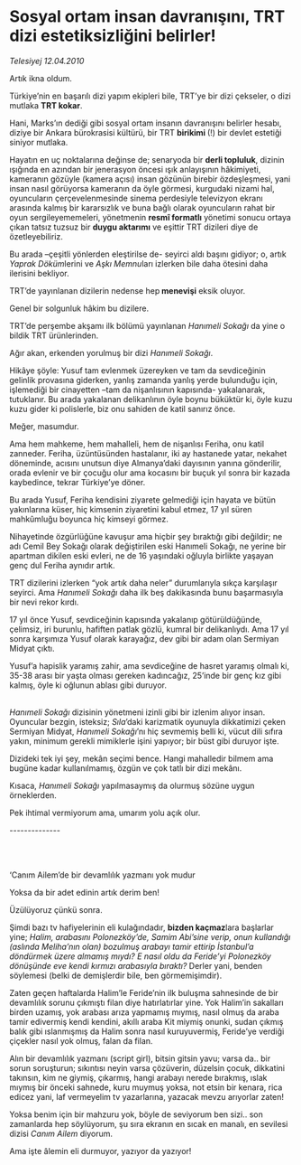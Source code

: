 # Sosyal ortam insan davranışını, TRT dizi estetiksizliğini belirler!

*Telesiyej 12.04.2010*

<div class="yazi"><p>Artık ikna oldum.</p>
<p>Türkiye’nin en başarılı dizi yapım ekipleri bile, TRT’ye bir dizi çekseler, o dizi mutlaka <b>TRT kokar</b>.</p>
<p>Hani, Marks’ın dediği gibi sosyal ortam insanın davranışını belirler hesabı, diziye bir Ankara bürokrasisi kültürü, bir TRT <b>birikimi </b>(!) bir devlet estetiği siniyor mutlaka.</p>
<p>Hayatın en uç noktalarına değinse de; senaryoda bir <b>derli topluluk</b>, dizinin ışığında en azından bir jenerasyon öncesi ışık anlayışının hâkimiyeti, kameranın gözüyle (kamera açısı) insan gözünün birebir özdeşleşmesi, yani insan nasıl görüyorsa kameranın da öyle görmesi, kurgudaki nizami hal, oyuncuların çerçevelenmesinde sinema perdesiyle televizyon ekranı arasında kalmış bir kararsızlık ve buna bağlı olarak oyuncuların rahat bir oyun sergileyememeleri, yönetmenin <b>resmî formatlı</b> yönetimi sonucu ortaya çıkan tatsız tuzsuz bir <b>duygu aktarımı</b> ve eşittir TRT dizileri diye de özetleyebiliriz.</p>
<p>Bu arada –çeşitli yönlerden eleştirilse de- seyirci aldı başını gidiyor; o, artık <i>Yaprak Döküm</i>lerini ve <i>Aşkı Memnu</i>ları izlerken bile daha ötesini daha ilerisini bekliyor. </p>
<p>TRT’de yayınlanan dizilerin nedense hep<b> menevişi</b> eksik oluyor.</p>
<p>Genel bir solgunluk hâkim bu dizilere.</p>
<p>TRT’de perşembe akşamı ilk bölümü yayınlanan <i>Hanımeli Sokağı</i> da yine o bildik TRT ürünlerinden. </p>
<p>Ağır akan, erkenden yorulmuş bir dizi <i>Hanımeli Sokağı</i>. </p>
<p>Hikâye şöyle: Yusuf tam evlenmek üzereyken ve tam da sevdiceğinin gelinlik provasına giderken, yanlış zamanda yanlış yerde bulunduğu için, işlemediği bir cinayetten –tam da nişanlısının kapısında- yakalanarak, tutuklanır. Bu arada yakalanan delikanlının öyle boynu büküktür ki, öyle kuzu kuzu gider ki polislerle, biz onu sahiden de katil sanırız önce. </p>
<p>Meğer, masumdur. </p>
<p>Ama hem mahkeme, hem mahalleli, hem de nişanlısı Feriha, onu katil zanneder. Feriha, üzüntüsünden hastalanır, iki ay hastanede yatar, nekahet döneminde, acısını unutsun diye Almanya’daki dayısının yanına gönderilir, orada evlenir ve bir çocuğu olur ama kocasını bir buçuk yıl sonra bir kazada kaybedince, tekrar Türkiye’ye döner.</p>
<p>Bu arada Yusuf, Feriha kendisini ziyarete gelmediği için hayata ve bütün yakınlarına küser, hiç kimsenin ziyaretini kabul etmez, 17 yıl süren mahkûmluğu boyunca hiç kimseyi görmez.</p>
<p>Nihayetinde özgürlüğüne kavuşur ama hiçbir şey bıraktığı gibi değildir; ne adı Cemil Bey Sokağı olarak değiştirilen eski Hanımeli Sokağı, ne yerine bir apartman dikilen eski evleri, ne de 16 yaşındaki oğluyla birlikte yaşayan genç dul Feriha aynıdır artık.</p>
<p>TRT dizilerini izlerken “yok artık daha neler” durumlarıyla sıkça karşılaşır seyirci. Ama<i> Hanımeli Sokağı</i> daha ilk beş dakikasında bunu başarmasıyla bir nevi rekor kırdı. </p>
<p>17 yıl önce Yusuf, sevdiceğinin kapısında yakalanıp götürüldüğünde, çelimsiz, iri burunlu, hafiften patlak gözlü, kumral bir delikanlıydı. Ama 17 yıl sonra karşımıza Yusuf olarak karayağız, dev gibi bir adam olan Sermiyan Midyat çıktı. </p>
<p>Yusuf’a hapislik yaramış zahir, ama sevdiceğine de hasret yaramış olmalı ki, 35-38 arası bir yaşta olması gereken kadıncağız, 25’inde bir genç kız gibi kalmış, öyle ki oğlunun ablası gibi duruyor.</p>
<p><i><br/>Hanımeli Sokağı</i> dizisinin yönetmeni izinli gibi bir izlenim alıyor insan. Oyuncular bezgin, isteksiz; <i>Sıla</i>’daki karizmatik oyunuyla dikkatimizi çeken Sermiyan Midyat, <i>Hanımeli Sokağı</i>’nı hiç sevmemiş belli ki, vücut dili sıfıra yakın, minimum gerekli mimiklerle işini yapıyor; bir büst gibi duruyor işte. </p>
<p>Dizideki tek iyi şey, mekân seçimi bence. Hangi mahalledir bilmem ama bugüne kadar kullanılmamış, özgün ve çok tatlı bir dizi mekânı.</p>
<p>Kısaca, <i>Hanımeli Sokağı</i> yapılmasaymış da olurmuş sözüne uygun örneklerden.</p>
<p>Pek ihtimal vermiyorum ama, umarım yolu açık olur.<b><b></b></b></p>
<p>--------------</p>
<p><b><i> </i></b></p>
<br/>‘Canım Ailem’de bir devamlılık yazmanı yok mudur

<p>Yoksa da bir adet edinin artık derim ben!</p>
<p>Üzülüyoruz çünkü sonra.</p>
<p>Şimdi bazı tv hafiyelerinin eli kulağındadır, <b>bizden kaçmaz</b>lara başlarlar yine;<i> Halim, arabasını Polonezköy’de, Samim Abi’sine verip, onun kullandığı (aslında Meliha’nın olan) bozulmuş arabayı tamir ettirip İstanbul’a döndürmek üzere almamış mıydı? E nasıl oldu da Feride’yi Polonezköy dönüşünde eve kendi kırmızı arabasıyla bıraktı? </i>Derler yani, benden söylemesi (belki de demişlerdir bile, ben görmemişimdir).</p>
<p>Zaten geçen haftalarda Halim’le Feride’nin ilk buluşma sahnesinde de bir devamlılık sorunu çıkmıştı filan diye hatırlatırlar yine. Yok Halim’in sakalları birden uzamış, yok arabası arıza yapmamış mıymış, nasıl olmuş da araba tamir edivermiş kendi kendini, akıllı araba Kit miymiş onunki, sudan çıkmış balık gibi ıslanmışmış da Halim sonra nasıl kuruyuvermiş, Feride’ye verdiği çiçekler nasıl yok olmuş, falan da filan.</p>
<p>Alın bir devamlılık yazmanı (script girl), bitsin gitsin yavu; varsa da.. bir sorun soruşturun; sıkıntısı neyin varsa çözüverin, düzelsin çocuk, dikkatini takınsın, kim ne giymiş, çıkarmış, hangi arabayı nerede bırakmış, ıslak mıymış bir önceki sahnede, kuru muymuş yoksa, not etsin bir kenara, rica edicez yani, laf vermeyelim tv yazarlarına, yazacak mevzu arıyorlar zaten!</p>
<p>Yoksa benim için bir mahzuru yok, böyle de seviyorum ben sizi.. son zamanlarda hep söylüyorum, şu sıra ekranın en sıcak en manalı, en sevilesi dizisi <i>Canım Ailem </i>diyorum.</p>
<p>Ama işte âlemin eli durmuyor, yazıyor da yazıyor!</p></div>
